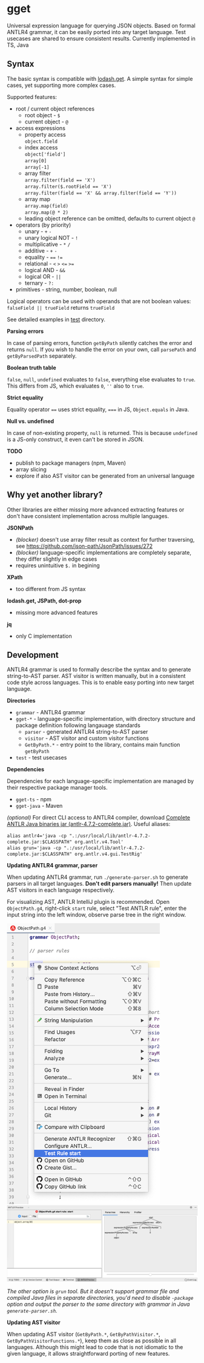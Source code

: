 # gget

Universal expression language for querying JSON objects. Based on formal ANTLR4 grammar, it can be easily ported into any target language. Test usecases are shared to ensure consistent results. Currently implemented in TS, Java

## Syntax

The basic syntax is compatible with [lodash.get](https://lodash.com/docs#get). A simple syntax for simple cases, yet supporting more complex cases.

Supported features:

- root / current object references
  - root object - `$`
  - current object - `@`
- access expressions
  - property access<br>
    `object.field`
  - index access<br>
    `object['field']`<br>
    `array[0]`<br>
    `array[-1]`
  - array filter<br>
    `array.filter(field == 'X')`<br>
    `array.filter($.rootField == 'X')`<br>
    `array.filter(field == 'X' && array.filter(field == 'Y'))`
  - array map<br>
    `array.map(field)`<br>
    `array.map(@ * 2)`
  - leading object reference can be omitted, defaults to current object `@`
- operators (by priority)
  - unary - `+` `-`
  - unary logical NOT - `!`
  - multiplicative - `*` `/`
  - additive - `+` `-`
  - equality - `==` `!=`
  - relational - `<` `>` `<=` `>=`
  - logical AND - `&&`
  - logical OR - `||`
  - ternary - `?:`
- primitives - string, number, boolean, null

Logical operators can be used with operands that are not boolean values: `falseField || trueField` returns `trueField`

See detailed examples in [test](test) directory.

**Parsing errors**

In case of parsing errors, function `getByPath` silently catches the error and returns `null`. If you wish to handle the error on your own, call `parsePath` and `getByParsedPath` separately.

**Boolean truth table**

`false`, `null`, `undefined` evaluates to `false`, everything else evaluates to `true`. This differs from JS, which evaluates `0`, `''` also to `true`.

**Strict equality**

Equality operator `==` uses strict equality, `===` in JS, `Object.equals` in Java.

**Null vs. undefined**

In case of non-existing property, `null` is returned. This is because `undefined` is a JS-only construct, it even can't be stored in JSON.

**TODO**

- publish to package managers (npm, Maven)
- array slicing
- explore if also AST visitor can be generated from an universal language

## Why yet another library?

Other libraries are either missing more advanced extracting features or don't have consistent implementation across multiple languages.

**JSONPath**

- *(blocker)* doesn't use array filter result as context for further traversing, see https://github.com/json-path/JsonPath/issues/272
- *(blocker)* language-specific implementations are completely separate, they differ slightly in edge cases
- requires unintuitive `$.` in begining

**XPath**

- too different from JS syntax

**lodash.get, JSPath, dot-prop**

- missing more advanced features

**jq**

- only C implementation

## Development

ANTLR4 grammar is used to formally describe the syntax and to generate string-to-AST parser. AST visitor is written manually, but in a consistent code style across languages. This is to enable easy porting into new target language.

**Directories**

- `grammar` - ANTLR4 grammar
- `gget-*` - language-specific implementation, with directory structure and package definition following langauage standards
  - `parser` - generated ANTLR4 string-to-AST parser
  - `visitor` - AST visitor and custom visitor functions
  - `GetByPath.*` - entry point to the library, contains main function `getByPath`
- `test` - test usecases

**Dependencies**

Dependencies for each language-specific implementation are managed by their respective package manager tools.

- `gget-ts` - npm
- `gget-java` - Maven

*(optional)* For direct CLI access to ANTLR4 compiler, download [Complete ANTLR Java binaries jar (antlr-4.7.2-complete.jar)](http://www.antlr.org/download.html). Useful aliases:

```
alias antlr4='java -cp ".:/usr/local/lib/antlr-4.7.2-complete.jar:$CLASSPATH" org.antlr.v4.Tool'
alias grun='java -cp ".:/usr/local/lib/antlr-4.7.2-complete.jar:$CLASSPATH" org.antlr.v4.gui.TestRig'
```

**Updating ANTLR4 grammar, parser**

When updating ANTLR4 grammar, run `./generate-parser.sh` to generate parsers in all target languages. **Don't edit parsers manually!** Then update AST visitors in each language respectively.

For visualizing AST, ANTLR IntelliJ plugin is recommended. Open `ObjectPath.g4`, right-click `start` rule, select "Test ANTLR rule", enter the input string into the left window, observe parse tree in the right window.

![ANTLR IntelliJ plugin - start](docs/antlr-intellij-plugin-start.png)
![ANTLR IntelliJ plugin - result](docs/antlr-intellij-plugin-result.png)

*The other option is `grun` tool. But it doesn't support grammar file and compiled Java files in separate directories, you'd need to disable `-package` option and output the parser to the same directory with grammar in Java `generate-parser.sh`.*

**Updating AST visitor**

When updating AST visitor (`GetByPath.*`, `GetByPathVisitor.*`, `GetByPathVisitorFunctions.*`), keep them as close as possible in all languages. Although this might lead to code that is not idiomatic to the given language, it allows straightforward porting of new features.
